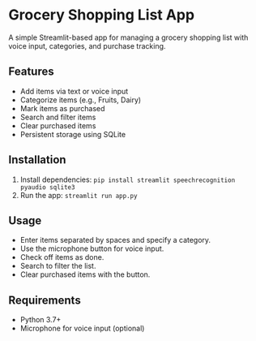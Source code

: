 # Grocery Shopping List App

A simple Streamlit-based app for managing a grocery shopping list with voice input, categories, and purchase tracking.

## Features
- Add items via text or voice input
- Categorize items (e.g., Fruits, Dairy)
- Mark items as purchased
- Search and filter items
- Clear purchased items
- Persistent storage using SQLite

## Installation
1. Install dependencies: `pip install streamlit speechrecognition pyaudio sqlite3`
2. Run the app: `streamlit run app.py`

## Usage
- Enter items separated by spaces and specify a category.
- Use the microphone button for voice input.
- Check off items as done.
- Search to filter the list.
- Clear purchased items with the button.

## Requirements
- Python 3.7+
- Microphone for voice input (optional)
